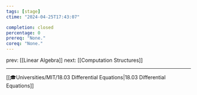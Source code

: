 ```yaml
---
tags: [stage]
ctime: "2024-04-25T17:43:07"

completion: closed
percentage: 0
prereq: "None."
coreq: "None."
---
```


prev: [[Linear Algebra]]
next: [[Computation Structures]]

---

[[🎓Universities/MIT/18.03 Differential Equations|18.03 Differential Equations]]